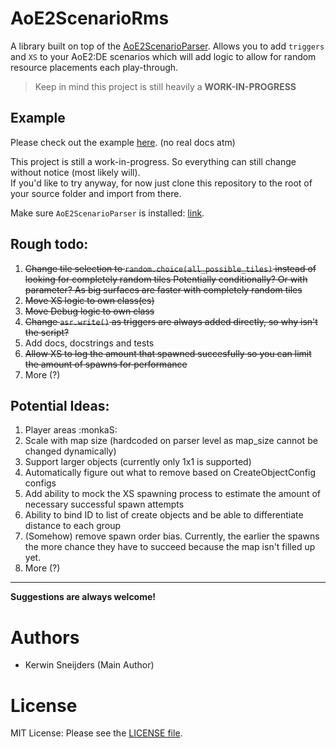 # AoE2ScenarioRms

A library built on top of the [AoE2ScenarioParser].
Allows you to add `triggers` and `XS` to your AoE2:DE scenarios which will add logic to allow for random resource
placements each play-through.

> Keep in mind this project is still heavily a **WORK-IN-PROGRESS**

[AoE2ScenarioParser]: https://github.com/KSneijders/AoE2ScenarioParser

## Example

Please check out the example [here](https://github.com/KSneijders/AoE2ScenarioRms/tree/main/examples). 
(no real docs atm)

This project is still a work-in-progress.
So everything can still change without notice (most likely will).  
If you'd like to try anyway, for now just clone this repository to the root of your source folder and import from there.

Make sure `AoE2ScenarioParser` is installed: [link](https://github.com/KSneijders/AoE2ScenarioParser).

## Rough todo:

1. ~~Change tile selection to `random.choice(all_possible_tiles)` instead of looking for completely random tiles
   Potentially conditionally? Or with parameter? As big surfaces are faster with completely random tiles~~
2. ~~Move XS logic to own class(es)~~
3. ~~Move Debug logic to own class~~
4. ~~Change `asr.write()` as triggers are always added directly, so why isn't the script?~~
5. Add docs, docstrings and tests
6. ~~Allow XS to log the amount that spawned succesfully so you can limit the amount of spawns for performance~~
7. More (?)

## Potential Ideas:

1. Player areas :monkaS:
2. Scale with map size (hardcoded on parser level as map_size cannot be changed dynamically)
3. Support larger objects (currently only 1x1 is supported)
4. Automatically figure out what to remove based on CreateObjectConfig configs
5. Add ability to mock the XS spawning process to estimate the amount of necessary successful spawn attempts
6. Ability to bind ID to list of create objects and be able to differentiate distance to each group 
7. (Somehow) remove spawn order bias. Currently, the earlier the spawns the more chance they have to succeed because 
   the map isn't filled up yet.
8. More (?)

---

**Suggestions are always welcome!**

# Authors

- Kerwin Sneijders (Main Author)

# License

MIT License: Please see the [LICENSE file].

[license file]: https://github.com/KSneijders/AoE2ScenarioRms/blob/main/LICENSE
